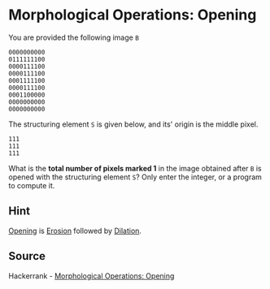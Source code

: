 # Morphological Operations: Opening

You are provided the following image `B`

```
0000000000
0111111100
0000111100
0000111100
0001111100
0000111100
0001100000
0000000000
0000000000
```

The structuring element `S` is given below, and its' origin is the middle pixel.

```
111
111
111
```

What is the **total number of pixels marked 1** in the image obtained after `B` is opened with the structuring element `S`? Only enter the integer, or a program to compute it.

## Hint

[Opening](https://en.wikipedia.org/wiki/Opening_(morphology)) is [Erosion](https://en.wikipedia.org/wiki/Erosion_(morphology)) followed by [Dilation](https://en.wikipedia.org/wiki/Dilation_(morphology)).

## Source

Hackerrank - [Morphological Operations: Opening](https://www.hackerrank.com/challenges/dip-morphological-operations-opening/problem)
